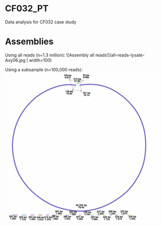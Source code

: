 # CF032_PT
Data analysis for CF032 case study

# Assemblies

Using all reads (n=1.3 million):
![Assembly all reads!](all-reads-lysate-Axy06.jpg | width=100)

Using a subsample (n=100,000 reads):
![Assembly subsample!](100000reads-lysate-Axy06.jpg)
